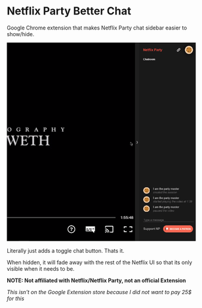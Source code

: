 # Netflix Party Better Chat
Google Chrome extension that makes Netflix Party chat sidebar easier to show/hide.

![](demo.gif)

Literally just adds a toggle chat button. Thats it.

When hidden, it will fade away with the rest of the Netflix UI so that its only visible when it needs to be.


**NOTE: Not affiliated with Netflix/Netflix Party, not an official Extension**

_This isn't on the Google Extension store because I did not want to pay 25$ for this_
